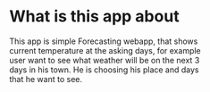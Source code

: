 # What is this app about
This app is simple Forecasting webapp, that shows \
current temperature at the asking days, for example \
user want to see what weather will be on the next 3 \
days in his town. He is choosing his place and days\
that he want to see.